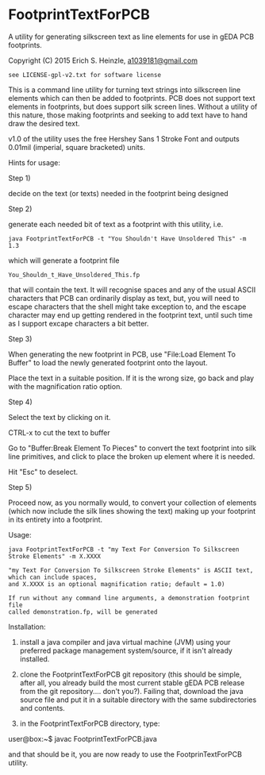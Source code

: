 # FootprintTextForPCB
A utility for generating silkscreen text as line elements for use in gEDA PCB footprints.

Copyright (C) 2015 Erich S. Heinzle, a1039181@gmail.com

    see LICENSE-gpl-v2.txt for software license

This is a command line utility for turning text strings into silkscreen line elements which can then be added to footprints. PCB does not support text elements in footprints, but does support silk screen lines. Without a utility of this nature, those making footprints and seeking to add text have to hand draw the desired text.

v1.0 of the utility uses the free Hershey Sans 1 Stroke Font and outputs 0.01mil (imperial, square bracketed) units. 

Hints for usage:

Step 1)

decide on the text (or texts) needed in the footprint being designed

Step 2)

generate each needed bit of text as a footprint with this utility, i.e.

	java FootprintTextForPCB -t "You Shouldn't Have Unsoldered This" -m 1.3

which will generate a footprint file

	You_Shouldn_t_Have_Unsoldered_This.fp

that will contain the text. It will recognise spaces and any of the usual ASCII characters that PCB can ordinarily display as text, but, you will need to escape characters that the shell might take exception to, and the escape character may end up getting rendered in the footprint text, until such time as I support excape characters a bit better.

Step 3)

When generating the new footprint in PCB, use "File:Load Element To Buffer" to load the newly generated footprint onto the layout.

Place the text in a suitable position. If it is the wrong size, go back and play with the magnification ratio option.

Step 4)

Select the text by clicking on it.

CTRL-x to cut the text to buffer

Go to "Buffer:Break Element To Pieces" to convert the text footprint into silk line primitives, and click to place the broken up element where it is needed.

Hit "Esc" to deselect.

Step 5)

Proceed now, as you normally would, to convert your collection of elements (which now include the silk lines showing the text) making up your footprint in its entirety into a footprint.

Usage:

    java FootprintTextForPCB -t "my Text For Conversion To Silkscreen Stroke Elements" -m X.XXXX

    "my Text For Conversion To Silkscreen Stroke Elements" is ASCII text, which can include spaces,
    and X.XXXX is an optional magnification ratio; default = 1.0)

    If run without any command line arguments, a demonstration footprint file
    called demonstration.fp, will be generated

Installation:

1) install a java compiler and java virtual machine (JVM) using your preferred
package management system/source, if it isn't already installed.

2) clone the FootprintTextForPCB git repository (this should be simple, after all,
you already build the most current stable gEDA PCB release from the git
repository.... don't you?). Failing that, download the java source file and
put it in a suitable directory with the same subdirectories and contents.

3) in the FootprintTextForPCB directory, type:

user@box:~$  javac FootprintTextForPCB.java

and that should be it, you are now ready to use the FootprinTextForPCB utility.

